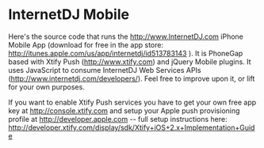 InternetDJ Mobile
=================

Here's the source code that runs the http://www.InternetDJ.com iPhone Mobile App (download for free in the app store: http://itunes.apple.com/us/app/internetdj/id513783143 ). It is PhoneGap based with Xtify Push (http://www.xtify.com) and jQuery Mobile plugins. It uses JavaScript to consume InternetDJ Web Services APIs (http://www.internetdj.com/developers/). Feel free to improve upon it, or lift for your own purposes.

If you want to enable Xtify Push services you have to get your own free app key at http://console.xtify.com and setup your Apple push provisioning profile at http://developer.apple.com -- full setup instructions here: http://developer.xtify.com/display/sdk/Xtify+iOS+2.x+Implementation+Guide
